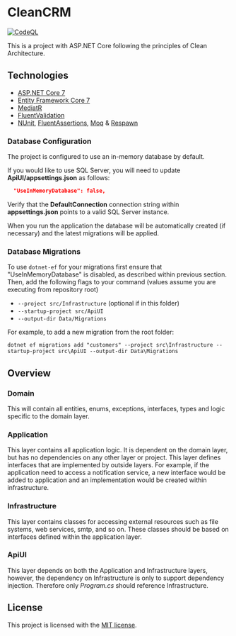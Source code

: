 # CleanCRM
[![CodeQL](https://github.com/poleznii/CleanCRM/actions/workflows/codeql.yml/badge.svg)](https://github.com/poleznii/CleanCRM/actions/workflows/codeql.yml)

This is a project with ASP.NET Core following the principles of Clean Architecture.

## Technologies

* [ASP.NET Core 7](https://docs.microsoft.com/en-us/aspnet/core/introduction-to-aspnet-core)
* [Entity Framework Core 7](https://docs.microsoft.com/en-us/ef/core/)
* [MediatR](https://github.com/jbogard/MediatR)
* [FluentValidation](https://fluentvalidation.net/)
* [NUnit](https://nunit.org/), [FluentAssertions](https://fluentassertions.com/), [Moq](https://github.com/moq) & [Respawn](https://github.com/jbogard/Respawn)

### Database Configuration

The project is configured to use an in-memory database by default.

If you would like to use SQL Server, you will need to update **ApiUI/appsettings.json** as follows:

```json
  "UseInMemoryDatabase": false,
```

Verify that the **DefaultConnection** connection string within **appsettings.json** points to a valid SQL Server instance. 

When you run the application the database will be automatically created (if necessary) and the latest migrations will be applied.

### Database Migrations

To use `dotnet-ef` for your migrations first ensure that "UseInMemoryDatabase" is disabled, as described within previous section.
Then, add the following flags to your command (values assume you are executing from repository root)

* `--project src/Infrastructure` (optional if in this folder)
* `--startup-project src/ApiUI`
* `--output-dir Data/Migrations`

For example, to add a new migration from the root folder:

 `dotnet ef migrations add "customers" --project src\Infrastructure --startup-project src\ApiUI --output-dir Data\Migrations`

 ## Overview

### Domain

This will contain all entities, enums, exceptions, interfaces, types and logic specific to the domain layer.

### Application

This layer contains all application logic. It is dependent on the domain layer, but has no dependencies on any other layer or project. This layer defines interfaces that are implemented by outside layers. For example, if the application need to access a notification service, a new interface would be added to application and an implementation would be created within infrastructure.

### Infrastructure

This layer contains classes for accessing external resources such as file systems, web services, smtp, and so on. These classes should be based on interfaces defined within the application layer.

### ApiUI

This layer depends on both the Application and Infrastructure layers, however, the dependency on Infrastructure is only to support dependency injection. Therefore only *Program.cs* should reference Infrastructure.

## License

This project is licensed with the [MIT license](LICENSE.txt).
